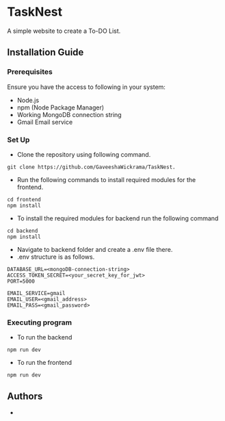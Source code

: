 # TaskNest

A simple website to create a To-DO List.

## Installation Guide

### Prerequisites

Ensure you have the access to following in your system:
* Node.js
* npm (Node Package Manager)
* Working MongoDB connection string
* Gmail Email service

### Set Up

* Clone the repository using following command.
```
git clone https://github.com/GaveeshaWickrama/TaskNest.
```
* Run the following commands to install required modules for the frontend.
```
cd frontend
npm install
```

* To install the required modules for backend run the following command
```
cd backend
npm install
```

* Navigate to backend folder and create a .env file there.
* .env structure is as follows.

```
DATABASE_URL=<mongoDB-connection-string>
ACCESS_TOKEN_SECRET=<your_secret_key_for_jwt>
PORT=5000

EMAIL_SERVICE=gmail
EMAIL_USER=<gmail_address>
EMAIL_PASS=<gmail_password>
```

### Executing program

* To run the backend
```
npm run dev
```

* To run the frontend
```
npm run dev
```
## Authors

* <your name with hyper link to github profile>


